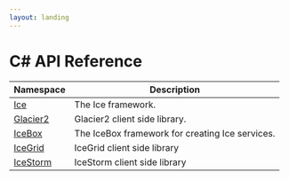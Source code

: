 ```yaml
---
layout: landing
---
```


# C# API Reference

| Namespace             | Description                                                                                 |
|-----------------------|---------------------------------------------------------------------------------------------|
| [Ice]                 | The Ice framework.                                                                          |
| [Glacier2]            | Glacier2 client side library.                                                               |
| [IceBox]              | The IceBox framework for creating Ice services.                                             |
| [IceGrid]             | IceGrid client side library                                                                 |
| [IceStorm]            | IceStorm client side library                                                                |

[Ice]: api/Ice.yml
[Glacier2]: api/Glacier2.yml
[IceBox]: api/IceBox.yml
[IceGrid]: api/IceGrid.yml
[IceStorm]: api/IceStorm.yml
